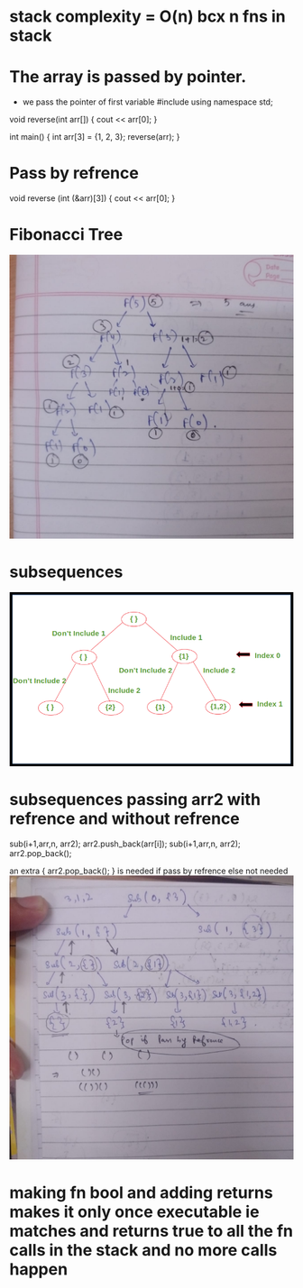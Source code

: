 # stack complexity = O(n) bcx n fns in stack 

# The array is passed by pointer.
- we pass the pointer of first variable 
#include <iostream>
using namespace std;

void reverse(int arr[]) {
    cout << arr[0];
}

int main() {
    int arr[3] = {1, 2, 3};
    reverse(arr);
}

# Pass by refrence
void reverse (int (&arr)[3]) {
cout << arr[0];
}

# Fibonacci Tree 
![alt text](<WhatsApp Image 2024-11-01 at 21.21.29.jpeg>)

# subsequences 
![alt text](image.png)

# subsequences passing arr2 with refrence and without refrence 
sub(i+1,arr,n, arr2);
arr2.push_back(arr[i]);
sub(i+1,arr,n, arr2);
arr2.pop_back();

an extra { arr2.pop_back(); } is needed if pass by refrence else not needed 
![alt text](image-1.png)

# making fn bool and adding returns makes it only once executable ie matches and returns true to all the fn calls in the stack and no more calls happen
 
